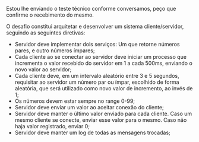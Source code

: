 Estou lhe enviando o teste técnico conforme conversamos, peço que confirme o recebimento do mesmo.

O desafio constitui arquitetar e desenvolver um sistema cliente/servidor, seguindo as seguintes diretivas:

- Servidor deve implementar dois serviços: Um que retorne números pares, e outro números ímpares;
- Cada cliente ao se conectar ao servidor deve iniciar um processo que incrementa o valor recebido do servidor em 1 a cada 500ms, enviando o novo valor ao servidor;
- Cada cliente deve, em um intervalo aleatório entre 3 e 5 segundos, requisitar ao servidor um número par ou ímpar, escolhido de forma aleatória, que será utilizado como novo valor de incremento, ao invés de 1;
- Os números devem estar sempre no range 0-99;
- Servidor deve enviar um valor ao aceitar conexão do cliente;
- Servidor deve manter o último valor enviado para cada cliente. Caso um mesmo cliente se conecte, enviar esse valor para o mesmo. Caso não haja valor registrado, enviar 0;
- Servidor deve manter um log de todas as mensagens trocadas;
